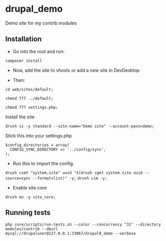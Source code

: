 # drupal_demo
Demo site for my contrib modules

## Installation

- Go into the root and run:

`composer install`

- Now, add the site to vhosts or add a new site in DevDesktop

- Then:

`cd web/sites/default;`

`chmod 777 ../default;`

`chmod 777 settings.php;`

Install the site

`drush si -y standard --site-name="Demo site" --account-pass=demo;`

Stick this into your settings.php

```
$config_directories = array(
  CONFIG_SYNC_DIRECTORY => '../config/sync',
);
```

- Run this to import the config.

`drush cset "system.site" uuid "$(drush cget system.site uuid --source=sync --format=list)" -y;`
`drush cim -y;`

- Enable site core

`drush en -y site_core;`

## Running tests

`php core/scripts/run-tests.sh --color --concurrency "31" --directory modules/contrib --dburl mysql://drupaluser@127.0.0.1:33067/drupal8_demo --verbose`
